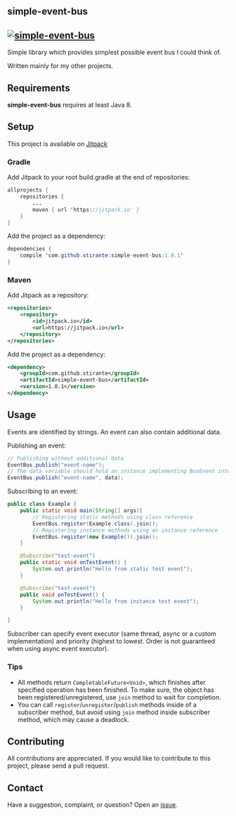 simple-event-bus
----------
[![simple-event-bus](https://jitpack.io/v/stirante/simple-event-bus.svg)](https://jitpack.io/#stirante/simple-event-bus)
----------

Simple library which provides simplest possible event bus I could think of. 

Written mainly for my other projects.

## Requirements

**simple-event-bus** requires at least Java 8.

## Setup

This project is available on [Jitpack](https://jitpack.io/#stirante/simple-event-bus/1.0.1)

### Gradle

Add Jitpack to your root build.gradle at the end of repositories:

```java
allprojects {
	repositories {
		...
		maven { url 'https://jitpack.io' }
	}
}
```

Add the project as a dependency:

```java
dependencies {
	compile 'com.github.stirante:simple-event-bus:1.0.1'
}
```

### Maven

Add Jitpack as a repository:

```xml
<repositories>
	<repository>
	    <id>jitpack.io</id>
	    <url>https://jitpack.io</url>
	</repository>
</repositories>
```

Add the project as a dependency:

```xml
<dependency>
    <groupId>com.github.stirante</groupId>
    <artifactId>simple-event-bus</artifactId>
    <version>1.0.1</version>
</dependency>
```

## Usage

Events are identified by strings. An event can also contain additional data.

Publishing an event:
```java
// Publishing without additional data
EventBus.publish("event-name");
// The data variable should hold an instance implementing BusEvent interface.
EventBus.publish("event-name", data);
```

Subscribing to an event:
```java
public class Example {
    public static void main(String[] args){
        // Registering static methods using class reference
        EventBus.register(Example.class).join();
        // Registering instance methods using an instance reference
        EventBus.register(new Example()).join();
    }

    @Subscribe("test-event")
    public static void onTestEvent() {
        System.out.println("Hello from static test event");
    }

    @Subscribe("test-event")
    public void onTestEvent() {
        System.out.println("Hello from instance test event");
    }

}
```

Subscriber can specify event executor (same thread, async or a custom implementation) and priority (highest to lowest. Order is not guaranteed when using async event executor).

### Tips
 - All methods return `CompletableFuture<Void>`, which finishes after specified operation has been finished. To make sure, the object has been registered/unregistered, use `join` method to wait for completion.
 - You can call `register`/`unregister`/`publish` methods inside of a subscriber method, but avoid using `join` method inside subscriber method, which may cause a deadlock.

## Contributing
All contributions are appreciated.
If you would like to contribute to this project, please send a pull request.

## Contact
Have a suggestion, complaint, or question? Open an [issue](https://github.com/stirante/simple-event-bus/issues).
